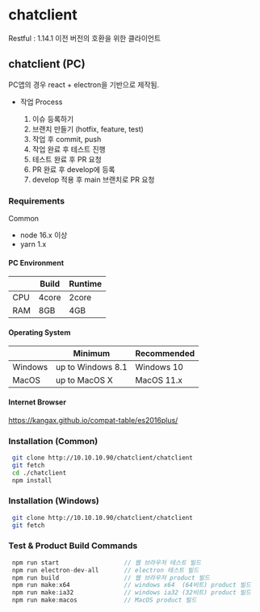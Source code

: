 # chatclient
Restful : 1.14.1 이전 버전의 호환을 위한 클라이언트
## chatclient (PC)
PC앱의 경우 react + electron을 기반으로 제작됨.
+ 작업 Process

  1. 이슈 등록하기
  2. 브랜치 만들기 (hotfix, feature, test)
  3. 작업 후 commit, push
  4. 작업 완료 후 테스트 진행
  5. 테스트 완료 후 PR 요청 
  6. PR 완료 후 develop에 등록
  7. develop 적용 후 main 브랜치로 PR 요청
### Requirements
Common
+ node 16.x 이상
+ yarn 1.x

#### PC Environment
||Build|Runtime|
|--|--|--|
|CPU | 4core  | 2core |
|RAM | 8GB  | 4GB |
#### Operating System
||Minimum|Recommended|
|--|--|--|
|Windows | up to Windows 8.1 | Windows 10 |
|MacOS | up to MacOS X | MacOS 11.x |
#### Internet Browser
https://kangax.github.io/compat-table/es2016plus/

### Installation (Common)
```bash
 git clone http://10.10.10.90/chatclient/chatclient
 git fetch
 cd ./chatclient
 npm install
```

### Installation (Windows)
```bash
 git clone http://10.10.10.90/chatclient/chatclient
 git fetch
```

### Test & Product Build Commands
```javascript
 npm run start                  // 웹 브라우저 테스트 빌드
 npm run electron-dev-all       // electron 테스트 빌드
 npm run build                  // 웹 브라우저 product 빌드
 npm run make:x64               // windows x64  (64비트) product 빌드 
 npm run make:ia32              // windows ia32 (32비트) product 빌드
 npm run make:macos             // MacOS product 빌드
```
